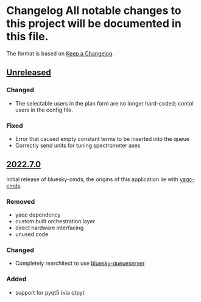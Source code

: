 # Changelog All notable changes to this project will be documented in this file.

The format is based on [Keep a Changelog](https://keepachangelog.com/).

## [Unreleased]

### Changed
- The selectable users in the plan form are no longer hard-coded; contol users in the config file. 

### Fixed
- Error that caused empty constant terms to be inserted into the queue
- Correctly send units for tuning spectrometer axes

## [2022.7.0]

Initial release of bluesky-cmds, the origins of this application lie with [yaqc-cmds](https://github.com/wright-group/yaqc-cmds).

### Removed
- yaqc dependency
- custom built orchestration layer
- direct hardware interfacing
- unused code

### Changed
- Completely rearchitect to use [bluesky-queueserver](https://github.com/bluesky/bluesky-queueserver)

### Added
- support for pyqt5 (via qtpy)


[Unreleased]: https://github.com/wright-group/bluesky-cmds/compare/v2022.7.0...master
[2022.7.0]: https://github.com/wright-group/bluesky-cmds/releases/tag/v2020.7.0
